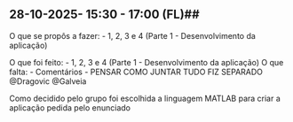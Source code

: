 ## 28-10-2025- 15:30 - 17:00 (FL)##
O que se propôs a fazer:
    - 1, 2, 3 e 4 (Parte 1 - Desenvolvimento da aplicação)
    
O que foi feito:
    - 1, 2, 3 e 4 (Parte 1 - Desenvolvimento da aplicação)
O que falta:
    - Comentários
    - PENSAR COMO JUNTAR TUDO FIZ SEPARADO @Dragovic @Galveia

Como decidido pelo grupo foi escolhida a linguagem MATLAB para criar a aplicação pedida pelo enunciado


